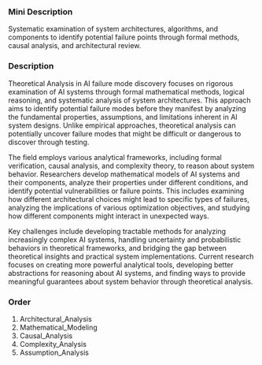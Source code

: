 ### Mini Description

Systematic examination of system architectures, algorithms, and components to identify potential failure points through formal methods, causal analysis, and architectural review.

### Description

Theoretical Analysis in AI failure mode discovery focuses on rigorous examination of AI systems through formal mathematical methods, logical reasoning, and systematic analysis of system architectures. This approach aims to identify potential failure modes before they manifest by analyzing the fundamental properties, assumptions, and limitations inherent in AI system designs. Unlike empirical approaches, theoretical analysis can potentially uncover failure modes that might be difficult or dangerous to discover through testing.

The field employs various analytical frameworks, including formal verification, causal analysis, and complexity theory, to reason about system behavior. Researchers develop mathematical models of AI systems and their components, analyze their properties under different conditions, and identify potential vulnerabilities or failure points. This includes examining how different architectural choices might lead to specific types of failures, analyzing the implications of various optimization objectives, and studying how different components might interact in unexpected ways.

Key challenges include developing tractable methods for analyzing increasingly complex AI systems, handling uncertainty and probabilistic behaviors in theoretical frameworks, and bridging the gap between theoretical insights and practical system implementations. Current research focuses on creating more powerful analytical tools, developing better abstractions for reasoning about AI systems, and finding ways to provide meaningful guarantees about system behavior through theoretical analysis.

### Order

1. Architectural_Analysis
2. Mathematical_Modeling
3. Causal_Analysis
4. Complexity_Analysis
5. Assumption_Analysis

